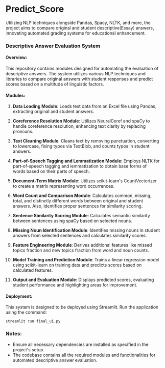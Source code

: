 # Predict_Score
Utilizing NLP techniques alongside Pandas, Spacy, NLTK, and more, the project aims to compare original and student descriptive(Essay) answers, innovating automated grading systems for educational enhancement.
### Descriptive Answer Evaluation System

#### Overview:
This repository contains modules designed for automating the evaluation of descriptive answers. The system utilizes various NLP techniques and libraries to compare original answers with student responses and predict scores based on a multitude of linguistic factors.

#### Modules:

1. **Data Loading Module**: Loads test data from an Excel file using Pandas, extracting original and student answers.

2. **Coreference Resolution Module**: Utilizes NeuralCoref and spaCy to handle coreference resolution, enhancing text clarity by replacing pronouns.

3. **Text Cleaning Module**: Cleans text by removing punctuation, converting to lowercase, fixing typos via TextBlob, and counts typos in student answers.

4. **Part-of-Speech Tagging and Lemmatization Module**: Employs NLTK for part-of-speech tagging and lemmatization to obtain base forms of words based on their parts of speech.

5. **Document-Term Matrix Module**: Utilizes scikit-learn's CountVectorizer to create a matrix representing word occurrences.

6. **Word Count and Comparison Module**: Calculates common, missing, total, and distinctly different words between original and student answers. Also, identifies proper sentences for similarity scoring.

7. **Sentence Similarity Scoring Module**: Calculates semantic similarity between sentences using spaCy based on selected nouns.

8. **Missing Noun Identification Module**: Identifies missing nouns in student answers from selected sentences and calculates similarity scores.

9. **Feature Engineering Module**: Derives additional features like missed topics fraction and new topics fraction from word and noun counts.

10. **Model Training and Prediction Module**: Trains a linear regression model using scikit-learn on training data and predicts scores based on calculated features.

11. **Output and Evaluation Module**: Displays predicted scores, evaluating student performance and highlighting areas for improvement.

#### Deployment:

This system is designed to be deployed using Streamlit. Run the application using the command:
```
streamlit run final_ui.py
```

### Notes:
- Ensure all necessary dependencies are installed as specified in the project's setup.
- The codebase contains all the required modules and functionalities for automated descriptive answer evaluation.
